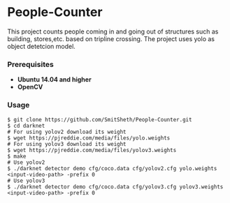 # People-Counter
This project counts people coming in and going out of structures such as building, stores,etc. based on tripline crossing. The project uses yolo as object detetcion model.

### Prerequisites
* **Ubuntu 14.04 and higher**
* **OpenCV**

### Usage
```
$ git clone https://github.com/SmitSheth/People-Counter.git
$ cd darknet
# For using yolov2 download its weight
$ wget https://pjreddie.com/media/files/yolo.weights
# For using yolov3 download its weight
$ wget https://pjreddie.com/media/files/yolov3.weights
$ make
# Use yolov2
$ ./darknet detector demo cfg/coco.data cfg/yolov2.cfg yolo.weights <input-video-path> -prefix 0
# Use yolov3
$ ./darknet detector demo cfg/coco.data cfg/yolov3.cfg yolov3.weights <input-video-path> -prefix 0
```
